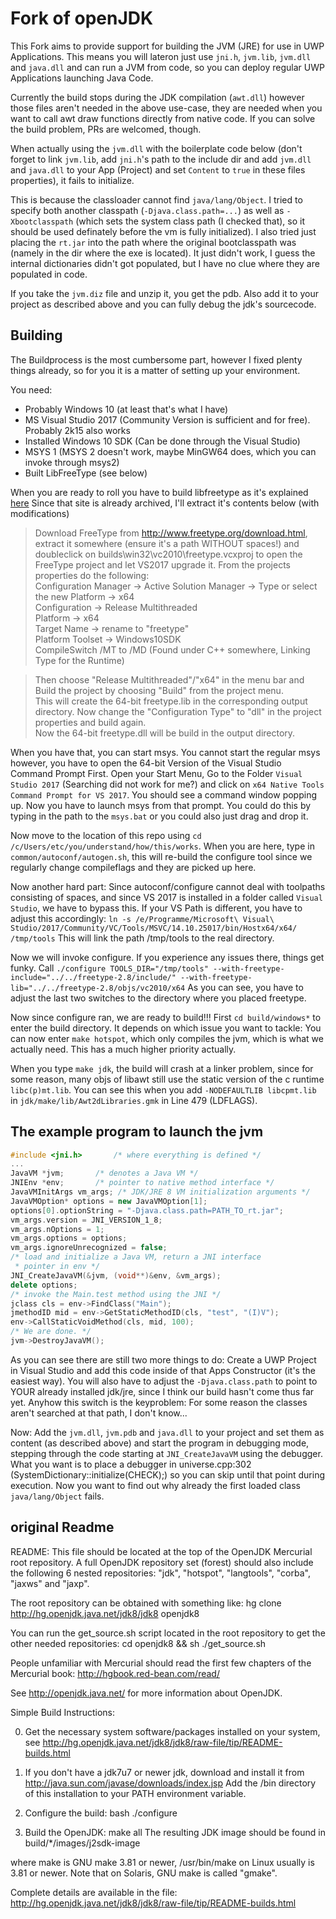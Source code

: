 # Fork of openJDK
This Fork aims to provide support for building the JVM (JRE) for use in UWP Applications.
This means you will lateron just use `jni.h`, `jvm.lib`, `jvm.dll` and `java.dll` and can
run a JVM from code, so you can deploy regular UWP Applications launching Java Code.  

Currently the build stops during the JDK compilation (`awt.dll`) however those files aren't
needed in the above use-case, they are needed when you want to call awt draw functions
directly from native code. If you can solve the build problem, PRs are welcomed, though.  

When actually using the `jvm.dll` with the boilerplate code below (don't forget to link
`jvm.lib`, add `jni.h`'s path to the include dir and add `jvm.dll` and `java.dll` to your
App (Project) and set `Content` to `true` in these files properties), it fails to initialize.  

This is because the classloader cannot find `java/lang/Object`. I tried to specify both
another classpath (`-Djava.class.path=...`) as well as `-Xbootclasspath` (which sets the
system class path (I checked that), so it should be used definately before the vm is fully
initialized). I also tried just placing the `rt.jar` into the path where the original
bootclasspath was (namely in the dir where the exe is located). It just didn't work,
I guess the internal dictionaries didn't got populated, but I have no clue where they
are populated in code.  

If you take the `jvm.diz` file and unzip it, you get the pdb. Also add it to your project
as described above and you can fully debug the jdk's sourcecode.  

## Building
The Buildprocess is the most cumbersome part, however I fixed plenty things already,
so for you it is a matter of setting up your environment.  

You need:
* Probably Windows 10 (at least that's what I have)
* MS Visual Studio 2017 (Community Version is sufficient and for free). Probably 2k15 also works
* Installed Windows 10 SDK (Can be done through the Visual Studio)
* MSYS 1 (MSYS 2 doesn't work, maybe MinGW64 does, which you can invoke through msys2)
* Built LibFreeType (see below)

When you are ready to roll you have to build libfreetype as it's explained
[here](https://web.archive.org/web/20150403031533/https://weblogs.java.net/blog/simonis/archive/2011/10/28/yaojowbi-yet-another-openjdk-windows-build-instruction#FreeType)
Since that site is already archived, I'll extract it's contents below (with modifications)

> Download FreeType from http://www.freetype.org/download.html, extract it somewhere (ensure it's a path WITHOUT spaces!)
and doubleclick on builds\win32\vc2010\freetype.vcxproj to open the FreeType project
and let VS2017 upgrade it. From the projects properties do the following:  
>   Configuration Manager -> Active Solution Manager -> Type or select the new Platform -> x64  
>   Configuration -> Release Multithreaded  
>   Platform -> x64  
>   Target Name -> rename to "freetype"  
>   Platform Toolset -> Windows10SDK  
>	CompileSwitch /MT to /MD (Found under C++ somewhere, Linking Type for the Runtime)    

> Then choose "Release Multithreaded"/"x64" in the menu bar and Build the project by choosing "Build" from the project menu.  
> This will create the 64-bit freetype.lib in the corresponding output directory.
> Now change the "Configuration Type" to "dll" in the project properties and build again.  
> Now the 64-bit freetype.dll will be build in the output directory.    

When you have that, you can start msys. You cannot start the regular msys however, you have
to open the 64-bit Version of the Visual Studio Command Prompt First. Open your Start Menu,
Go to the Folder `Visual Studio 2017` (Searching did not work for me?) and click on
`x64 Native Tools Command Prompt for VS 2017`. You should see a command window popping up.
Now you have to launch msys from that prompt. You could do this by typing in the path to
the `msys.bat` or you could also just drag and drop it.  

Now move to the location of this repo using `cd /c/Users/etc/you/understand/how/this/works`.
When you are here, type in `common/autoconf/autogen.sh`, this will re-build the configure tool
since we regularly change compileflags and they are picked up here.  

Now another hard part: Since autoconf/configure cannot deal with toolpaths consisting of spaces,
and since VS 2017 is installed in a folder called `Visual Studio`, we have to bypass this.
If your VS Path is different, you have to adjust this accordingly:
`ln -s /e/Programme/Microsoft\ Visual\ Studio/2017/Community/VC/Tools/MSVC/14.10.25017/bin/Hostx64/x64/ /tmp/tools`
This will link the path /tmp/tools to the real directory.

Now we will invoke configure. If you experience any issues there, things get funky.
Call `./configure TOOLS_DIR="/tmp/tools" --with-freetype-include="../../freetype-2.8/include/" --with-freetype-lib="../../freetype-2.8/objs/vc2010/x64`
As you can see, you have to adjust the last two switches to the directory where you placed freetype.

Now since configure ran, we are ready to build!!! First `cd build/windows*` to enter the build directory.
It depends on which issue you want to tackle: You can now enter `make hotspot`, which only compiles the jvm,
which is what we actually need. This has a much higher priority actually.  

When you type `make jdk`, the build will crash at a linker problem, since for some reason, many objs of libawt still
use the static version of the c runtime `libc(p)mt.lib`. You can see this when you add `-NODEFAULTLIB libcpmt.lib` in
`jdk/make/lib/Awt2dLibraries.gmk` in Line 479 (LDFLAGS). 


## The example program to launch the jvm
```cpp
#include <jni.h>       /* where everything is defined */
...
JavaVM *jvm;       /* denotes a Java VM */
JNIEnv *env;       /* pointer to native method interface */
JavaVMInitArgs vm_args; /* JDK/JRE 8 VM initialization arguments */
JavaVMOption* options = new JavaVMOption[1];
options[0].optionString = "-Djava.class.path=PATH_TO_rt.jar";
vm_args.version = JNI_VERSION_1_8;
vm_args.nOptions = 1;
vm_args.options = options;
vm_args.ignoreUnrecognized = false;
/* load and initialize a Java VM, return a JNI interface
 * pointer in env */
JNI_CreateJavaVM(&jvm, (void**)&env, &vm_args);
delete options;
/* invoke the Main.test method using the JNI */
jclass cls = env->FindClass("Main");
jmethodID mid = env->GetStaticMethodID(cls, "test", "(I)V");
env->CallStaticVoidMethod(cls, mid, 100);
/* We are done. */
jvm->DestroyJavaVM();
```

As you can see there are still two more things to do: Create a UWP Project in Visual Studio and add this
code inside of that Apps Constructor (it's the easiest way).
You will also have to adjust the `-Djava.class.path` to point to YOUR already installed jdk/jre, since 
I think our build hasn't come thus far yet. Anyhow this switch is the keyproblem: For some reason the
classes aren't searched at that path, I don't know...

Now: Add the `jvm.dll`, `jvm.pdb` and `java.dll` to your project and set them as content (as described above)
and start the program in debugging mode, stepping through the code starting at `JNI_CreateJavaVM` using
the debugger. What you want is to place a debugger in universe.cpp:302 (SystemDictionary::initialize(CHECK);)
so you can skip until that point during execution. Now you want to find out why already the first loaded class
`java/lang/Object` fails.

## original Readme
README:
  This file should be located at the top of the OpenJDK Mercurial root
  repository. A full OpenJDK repository set (forest) should also include
  the following 6 nested repositories:
    "jdk", "hotspot", "langtools", "corba", "jaxws"  and "jaxp".

  The root repository can be obtained with something like:
    hg clone http://hg.openjdk.java.net/jdk8/jdk8 openjdk8
  
  You can run the get_source.sh script located in the root repository to get
  the other needed repositories:
    cd openjdk8 && sh ./get_source.sh

  People unfamiliar with Mercurial should read the first few chapters of
  the Mercurial book: http://hgbook.red-bean.com/read/

  See http://openjdk.java.net/ for more information about OpenJDK.

Simple Build Instructions:
  
  0. Get the necessary system software/packages installed on your system, see
     http://hg.openjdk.java.net/jdk8/jdk8/raw-file/tip/README-builds.html

  1. If you don't have a jdk7u7 or newer jdk, download and install it from
     http://java.sun.com/javase/downloads/index.jsp
     Add the /bin directory of this installation to your PATH environment
     variable.

  2. Configure the build:
       bash ./configure
  
  3. Build the OpenJDK:
       make all
     The resulting JDK image should be found in build/*/images/j2sdk-image

where make is GNU make 3.81 or newer, /usr/bin/make on Linux usually
is 3.81 or newer. Note that on Solaris, GNU make is called "gmake".

Complete details are available in the file:
     http://hg.openjdk.java.net/jdk8/jdk8/raw-file/tip/README-builds.html
